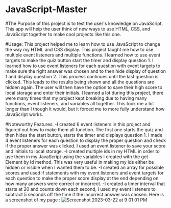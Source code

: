 # JavaScript-Master

#The Purpose of this project is to test the user's knowledge on JavaScript. This app will help the user think of new ways to use HTML, CSS, and JavaScript together to make cool projects like this one.

#Usage: This project helped me to learn how to use JavaScript to change the way my HTML and CSS display. This project taught me how to use multiple event listeners and multiple functions. I learned how to use event targets to make the quiz button start the timer and display question 1. I learned how to use event listeners for each question with event targets to make sure the right answer was chosen and to then hide display of question 1 and display question 2. This process continues until the last question is clicked. This leads to the results being shown and all the questions are hidden again. The user will then have the option to save their high score to local storage and enter their initials. I learned a lot during this project, there were many times that my project kept breaking due to having many functions, event listeners, and variables all together. This took me a lot longer than I though it would, but it forced me to more fully understand how JavaScript works.

#Noteworthy Features: 
-I created 6 event listeners in this project and figured out how to make them all function. The first one starts the quiz and then hides the start button, starts the timer and displays question 1. I made 4 event listeners for each question to display the proper question and check if the proper answer was clicked. I used an event listener to save your score and initials to local storage.
-I created multiple ids in my HTML in order to use them in my JavaScript using the variables I created with the get Element by Id method. This was very useful in making my ids either be hidden or visible when I wanted them to be. 
-I created an array for possible scores and used if statements with my event listeners and event targets for each question to make the proper score display at the end depending on how many answers were correct or incorrect. 
-I created a timer interval that starts at 20 and counts down each second, I used my event listeners to subtract 5 seconds off the time if the incorrect answer was chosen.
Here is a screenshot of my page : 
![Screenshot 2023-03-22 at 9 01 01 PM](https://user-images.githubusercontent.com/123903709/227093435-93b97a8c-2174-4e1f-a7f3-6ed6c5885c8e.png)
